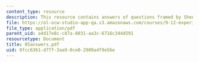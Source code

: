 ```yaml
---
content_type: resource
description: This resource contains answers of questions framed by Shen and Meyer.
file: https://ol-ocw-studio-app-qa.s3.amazonaws.com/courses/9-12-experimental-molecular-neurobiology-fall-2006/0fcc6361d77f3aa90ce02909a4f9e56e_05answers.pdf
file_type: application/pdf
parent_uid: a4d17e8c-c87a-8031-aa3c-6716c344d591
resourcetype: Document
title: 05answers.pdf
uid: 0fcc6361-d77f-3aa9-0ce0-2909a4f9e56e
---
```


